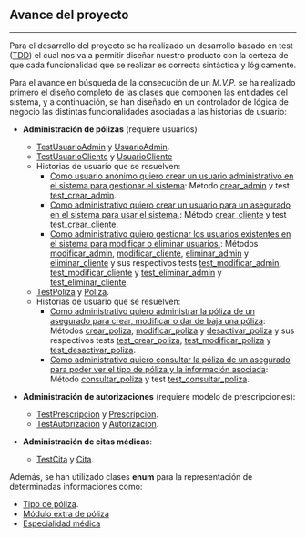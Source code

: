 ## Avance del proyecto

---

Para el desarrollo del proyecto se ha realizado un desarrollo basado en test ([TDD](https://es.wikipedia.org/wiki/Desarrollo_guiado_por_pruebas)) el cual nos va a permitir diseñar nuestro producto con la certeza de que cada funcionalidad que se realizar es correcta sintáctica y lógicamente.

Para el avance en búsqueda de la consecución de un *M.V.P.* se ha realizado primero el diseño completo de las clases que componen las entidades del sistema, y a continuación, se han diseñado en un controlador de lógica de negocio las distintas funcionalidades asociadas a las historias de usuario:

* **Administración de pólizas** (requiere usuarios)
    * [TestUsuarioAdmin](https://github.com/Carlosma7/MedAuth/blob/main/src/test/testUsuarioAdmin.py) y [UsuarioAdmin](https://github.com/Carlosma7/MedAuth/blob/main/src/core/usuarioAdmin.py).
    * [TestUsuarioCliente](https://github.com/Carlosma7/MedAuth/blob/main/src/test/testUsuarioCliente.py) y [UsuarioCliente](https://github.com/Carlosma7/MedAuth/blob/main/src/core/usuarioCliente.py)
    * Historias de usuario que se resuelven:
        * [Como usuario anónimo quiero crear un usuario administrativo en el sistema para gestionar el sistema](https://github.com/Carlosma7/MedAuth/issues/43): Método [crear_admin](https://github.com/Carlosma7/MedAuth/blob/main/src/core/controlador.py#L19) y test [test_crear_admin](https://github.com/Carlosma7/MedAuth/blob/main/src/test/testControlador.py#L11).
        * [Como administrativo quiero crear un usuario para un asegurado en el sistema para usar el sistema.](https://github.com/Carlosma7/MedAuth/issues/44): Método [crear_cliente](https://github.com/Carlosma7/MedAuth/blob/main/src/core/controlador.py#L33) y test [test_crear_cliente](https://github.com/Carlosma7/MedAuth/blob/main/src/test/testControlador.py#L20).
        * [Como administrativo quiero gestionar los usuarios existentes en el sistema para modificar o eliminar usuarios.](https://github.com/Carlosma7/MedAuth/issues/55): Métodos [modificar_admin](https://github.com/Carlosma7/MedAuth/blob/main/src/core/controlador.py#L41), [modificar_cliente](https://github.com/Carlosma7/MedAuth/blob/main/src/core/controlador.py#L54), [eliminar_admin](https://github.com/Carlosma7/MedAuth/blob/main/src/core/controlador.py#L66) y [eliminar_cliente](https://github.com/Carlosma7/MedAuth/blob/main/src/core/controlador.py#L74) y sus respectivos tests [test_modificar_admin](https://github.com/Carlosma7/MedAuth/blob/main/src/test/testControlador.py#L29), [test_modificar_cliente](https://github.com/Carlosma7/MedAuth/blob/main/src/test/testControlador.py#L37) y [test_eliminar_admin](https://github.com/Carlosma7/MedAuth/blob/main/src/test/testControlador.py#L46) y [test_eliminar_cliente](https://github.com/Carlosma7/MedAuth/blob/main/src/test/testControlador.py#L54).
    * [TestPoliza](https://github.com/Carlosma7/MedAuth/blob/main/src/test/testPoliza.py) y [Poliza](https://github.com/Carlosma7/MedAuth/blob/main/src/core/poliza.py).
    * Historias de usuario que se resuelven:
        *  [Como administrativo quiero administrar la póliza de un asegurado para crear, modificar o dar de baja una póliza](https://github.com/Carlosma7/MedAuth/issues/35): Métodos [crear_poliza](https://github.com/Carlosma7/MedAuth/blob/main/src/core/controlador.py#L81), [modificar_poliza](https://github.com/Carlosma7/MedAuth/blob/main/src/core/controlador.py#L103) y [desactivar_poliza](https://github.com/Carlosma7/MedAuth/blob/main/src/core/controlador.py#L122) y sus respectivos tests [test_crear_poliza](https://github.com/Carlosma7/MedAuth/blob/main/src/test/testControlador.py#L62), [test_modificar_poliza](https://github.com/Carlosma7/MedAuth/blob/main/src/test/testControlador.py#L74) y [test_desactivar_poliza](https://github.com/Carlosma7/MedAuth/blob/main/src/test/testControlador.py#L99).
        * [Como administrativo quiero consultar la póliza de un asegurado para poder ver el tipo de póliza y la información asociada](https://github.com/Carlosma7/MedAuth/issues/34): Método [consultar_poliza](https://github.com/Carlosma7/MedAuth/blob/main/src/core/controlador.py#L129) y test [test_consultar_poliza](https://github.com/Carlosma7/MedAuth/blob/main/src/test/testControlador.py#L89).

* **Administración de autorizaciones** (requiere modelo de prescripciones):
    * [TestPrescripcion](https://github.com/Carlosma7/MedAuth/blob/main/src/test/testPrescripcion.py) y [Prescripcion](https://github.com/Carlosma7/MedAuth/blob/main/src/core/prescripcion.py).
    * [TestAutorizacion](https://github.com/Carlosma7/MedAuth/blob/main/src/test/testAutorizacion.py) y [Autorizacion](https://github.com/Carlosma7/MedAuth/blob/main/src/core/autorizacion.py).

* **Administración de citas médicas**:
    * [TestCita](https://github.com/Carlosma7/MedAuth/blob/main/src/test/testCita.py) y [Cita](https://github.com/Carlosma7/MedAuth/blob/main/src/core/cita.py).

Además, se han utilizado clases **enum** para la representación de determinadas informaciones como:
* [Tipo de póliza](https://github.com/Carlosma7/MedAuth/blob/main/src/core/tipoPoliza.py).
* [Módulo extra de póliza](https://github.com/Carlosma7/MedAuth/blob/main/src/core/moduloExtra.py)
* [Especialidad médica](https://github.com/Carlosma7/MedAuth/blob/main/src/core/especialidad.py)
